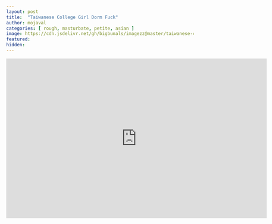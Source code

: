 ```yaml
---
layout: post
title:  "Taiwanese College Girl Dorm Fuck"
author: mojaval
categories: [ rough, masturbate, petite, asian ]
image: https://cdn.jsdelivr.net/gh/bigbunals/imagezz@master/taiwanese-college-girl-dorm-fuck___a169b38d2a27e5a69783fbe73878808e3e307f38.mp4.jpg
featured: 
hidden: 
---
```


<iframe src="https://openload.co/embed/22ghm2jBAGQ/taiwanese-college-girl-dorm-fuck___a169b38d2a27e5a69783fbe73878808e3e307f38.mp4" scrolling="no" frameborder="0" width="700" height="430" allowfullscreen="true" webkitallowfullscreen="true" mozallowfullscreen="true"></iframe>